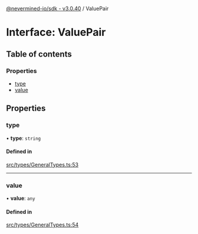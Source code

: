 [@nevermined-io/sdk - v3.0.40](../code-reference.md) / ValuePair

# Interface: ValuePair

## Table of contents

### Properties

- [type](ValuePair.md#type)
- [value](ValuePair.md#value)

## Properties

### type

• **type**: `string`

#### Defined in

[src/types/GeneralTypes.ts:53](https://github.com/nevermined-io/sdk-js/blob/6b091f939fe86d73745b456817747b1f06834a7b/src/types/GeneralTypes.ts#L53)

---

### value

• **value**: `any`

#### Defined in

[src/types/GeneralTypes.ts:54](https://github.com/nevermined-io/sdk-js/blob/6b091f939fe86d73745b456817747b1f06834a7b/src/types/GeneralTypes.ts#L54)

